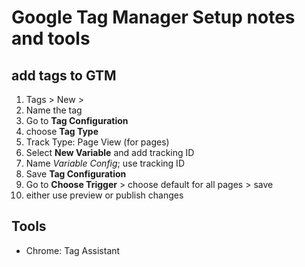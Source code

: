 # Google Tag Manager Setup notes and tools

## add tags to GTM
1. Tags > New > 
2. Name the tag
3. Go to **Tag Configuration**
4. choose **Tag Type** 
5. Track Type: Page View (for pages)
6. Select **New Variable** and add tracking ID
7. Name _Variable Config_; use tracking ID
8. Save **Tag Configuration**
9. Go to **Choose Trigger** > choose default for all pages > save
10. either use preview or publish changes





## Tools

* Chrome: Tag Assistant